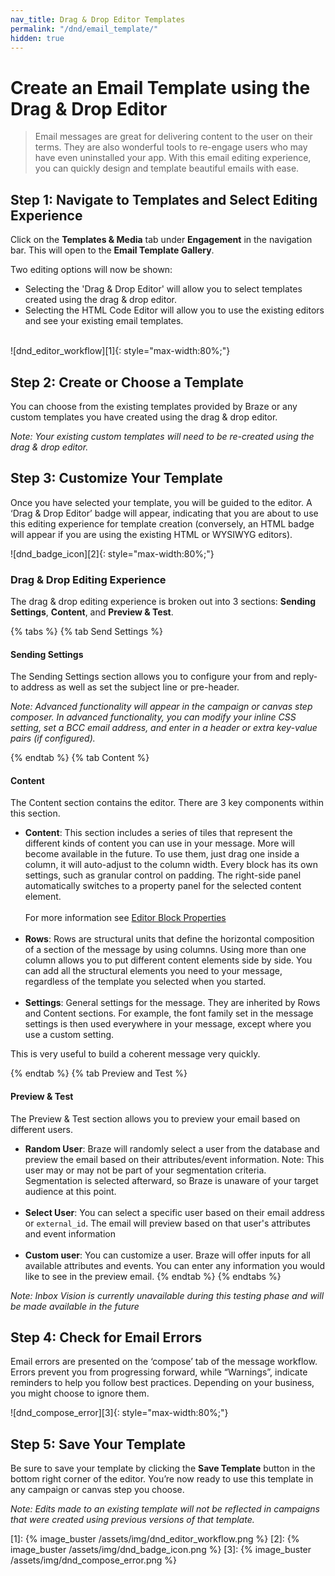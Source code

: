 ```yaml
---
nav_title: Drag & Drop Editor Templates
permalink: "/dnd/email_template/"
hidden: true
---
```


# Create an Email Template using the Drag & Drop Editor

> Email messages are great for delivering content to the user on their terms. They are also wonderful tools to re-engage users who may have even uninstalled your app. With this email editing experience, you can quickly design and template beautiful emails with ease.

## Step 1: Navigate to Templates and Select Editing Experience
Click on the __Templates & Media__ tab under __Engagement__ in the navigation bar. This will open to the __Email Template Gallery__.

Two editing options will now be shown:
- Selecting the 'Drag & Drop Editor' will allow you to select templates created using the drag & drop editor.
- Selecting the HTML Code Editor will allow you to use the existing editors and see your existing email templates.<br><br>

![dnd_editor_workflow][1]{: style="max-width:80%;"}

## Step 2: Create or Choose a Template

You can choose from the existing templates provided by Braze or any custom templates you have created using the drag & drop editor.

_Note: Your existing custom templates will need to be re-created using the drag & drop editor._

## Step 3: Customize Your Template

Once you have selected your template, you will be guided to the editor. A ‘Drag & Drop Editor’ badge will appear, indicating that you are about to use this editing experience for template creation (conversely, an HTML badge will appear if you are using the existing HTML or WYSIWYG editors).

![dnd_badge_icon][2]{: style="max-width:80%;"}

### Drag & Drop Editing Experience

The drag & drop editing experience is broken out into 3 sections: __Sending Settings__, __Content__, and __Preview & Test__.

{% tabs %}
{% tab Send Settings %}
#### __Sending Settings__
The Sending Settings section allows you to configure your from and reply-to address as well as set the subject line or pre-header. 

_Note: Advanced functionality will appear in the campaign or canvas step composer. In advanced functionality, you can modify your inline CSS setting, set a BCC email address, and enter in a header or extra key-value pairs (if configured)._

{% endtab %}
{% tab Content %}

#### __Content__
The Content section contains the editor. There are 3 key components within this section.

- __Content__: This section includes a series of tiles that represent the different kinds of content you can use in your message. More will become available in the future. To use them, just drag one inside a column, it will auto-adjust to the column width. Every block has its own settings, such as granular control on padding. The right-side panel automatically switches to a property panel for the selected content element.<br><br> For more information see [Editor Block Properties]({{site.baseurl}}/dnd/editor_blocks/)<br><br>
- __Rows__: Rows are structural units that define the horizontal composition of a section of the message by using columns. Using more than one column allows you to put different content elements side by side. You can add all the structural elements you need to your message, regardless of the template you selected when you started.<br><br>
- __Settings__: General settings for the message. They are inherited by Rows and Content sections. For example, the font family set in the message settings is then used everywhere in your message, except where you use a custom setting.

This is very useful to build a coherent message very quickly.

{% endtab %}
{% tab Preview and Test %}

#### __Preview & Test__
The Preview & Test section allows you to preview your email based on different users.

- __Random User__: Braze will randomly select a user from the database and preview the email based on their attributes/event information.
Note: This user may or may not be part of your segmentation criteria. Segmentation is selected afterward, so Braze is unaware of your target audience at this point.<br><br>
- __Select User__: You can select a specific user based on their email address or `external_id`. The email will preview based on that user's attributes and event information<br><br>
- __Custom user__: You can customize a user. Braze will offer inputs for all available attributes and events. You can enter any information you would like to see in the preview email.
{% endtab %}
{% endtabs %}

_Note: Inbox Vision is currently unavailable during this testing phase and will be made available in the future_

## Step 4: Check for Email Errors
Email errors are presented on the ‘compose’ tab of the message workflow. Errors prevent you from progressing forward, while “Warnings”, indicate reminders to help you follow best practices. Depending on your business, you might choose to ignore them.

![dnd_compose_error][3]{: style="max-width:80%;"}

## Step 5: Save Your Template
Be sure to save your template by clicking the __Save Template__ button in the bottom right corner of the editor. You’re now ready to use this template in any campaign or canvas step you choose.

_Note: Edits made to an existing template will not be reflected in campaigns that were created using previous versions of that template._

[1]: {% image_buster /assets/img/dnd_editor_workflow.png %}
[2]: {% image_buster /assets/img/dnd_badge_icon.png %}
[3]: {% image_buster /assets/img/dnd_compose_error.png %}
